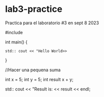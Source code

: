 # lab3-practice

Practica para el laboratorio #3 en sept 8 2023


#include <iostream>

int main() {

    std:: cout << "Hello World>>
}


//Hacer una pequena suma

int x = 5;
int y = 5;
int result x + y;

std:: cout << "Result is: << result << endl;

